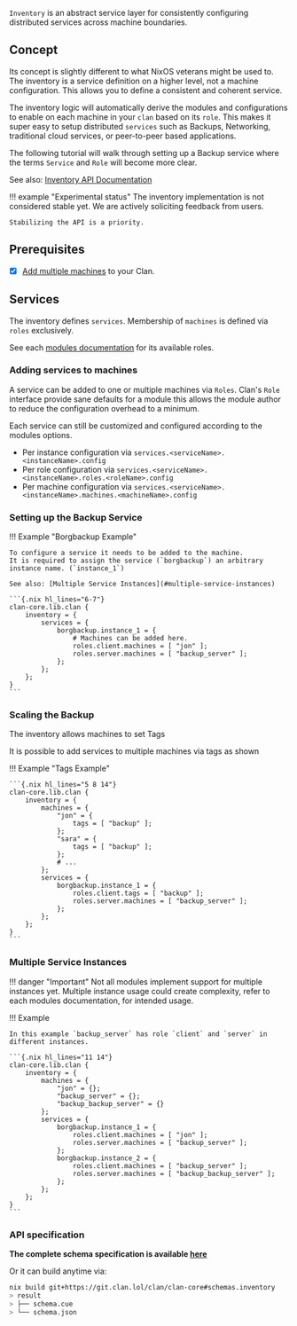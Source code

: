 
`Inventory` is an abstract service layer for consistently configuring distributed services across machine boundaries.

## Concept

Its concept is slightly different to what NixOS veterans might be used to. The inventory is a service definition on a higher level, not a machine configuration. This allows you to define a consistent and coherent service.

The inventory logic will automatically derive the modules and configurations to enable on each machine in your `clan` based on its `role`. This makes it super easy to setup distributed `services` such as Backups, Networking, traditional cloud services, or peer-to-peer based applications.

The following tutorial will walk through setting up a Backup service where the terms `Service` and `Role` will become more clear.

See also: [Inventory API Documentation](../reference/nix-api/inventory.md)

!!! example "Experimental status"
    The inventory implementation is not considered stable yet.
    We are actively soliciting feedback from users.

    Stabilizing the API is a priority.

## Prerequisites

- [x] [Add multiple machines](./more-machines.md) to your Clan.

## Services

The inventory defines `services`. Membership of `machines` is defined via `roles` exclusively.

See each [modules documentation](../reference/clanModules/index.md) for its available roles.

### Adding services to machines

A service can be added to one or multiple machines via `Roles`. Clan's `Role` interface provide sane defaults for a module this allows the module author to reduce the configuration overhead to a minimum.

Each service can still be customized and configured according to the modules options.

- Per instance configuration via `services.<serviceName>.<instanceName>.config`
- Per role configuration via `services.<serviceName>.<instanceName>.roles.<roleName>.config`
- Per machine configuration via `services.<serviceName>.<instanceName>.machines.<machineName>.config`

### Setting up the Backup Service

!!! Example "Borgbackup Example"

    To configure a service it needs to be added to the machine.
    It is required to assign the service (`borgbackup`) an arbitrary instance name. (`instance_1`)

    See also: [Multiple Service Instances](#multiple-service-instances)

    ```{.nix hl_lines="6-7"}
    clan-core.lib.clan {
        inventory = {
            services = {
                borgbackup.instance_1 = {
                    # Machines can be added here.
                    roles.client.machines = [ "jon" ];
                    roles.server.machines = [ "backup_server" ];
                };
            };
        };
    }
    ```

### Scaling the Backup

The inventory allows machines to set Tags

It is possible to add services to multiple machines via tags as shown

!!! Example "Tags Example"

    ```{.nix hl_lines="5 8 14"}
    clan-core.lib.clan {
        inventory = {
            machines = {
                "jon" = {
                    tags = [ "backup" ];
                };
                "sara" = {
                    tags = [ "backup" ];
                };
                # ...
            };
            services = {
                borgbackup.instance_1 = {
                    roles.client.tags = [ "backup" ];
                    roles.server.machines = [ "backup_server" ];
                };
            };
        };
    }
    ```

### Multiple Service Instances

!!! danger "Important"
    Not all modules implement support for multiple instances yet.
    Multiple instance usage could create complexity, refer to each modules documentation, for intended usage.

!!! Example

    In this example `backup_server` has role `client` and `server` in different instances.

    ```{.nix hl_lines="11 14"}
    clan-core.lib.clan {
        inventory = {
            machines = {
                "jon" = {};
                "backup_server" = {};
                "backup_backup_server" = {}
            };
            services = {
                borgbackup.instance_1 = {
                    roles.client.machines = [ "jon" ];
                    roles.server.machines = [ "backup_server" ];
                };
                borgbackup.instance_2 = {
                    roles.client.machines = [ "backup_server" ];
                    roles.server.machines = [ "backup_backup_server" ];
                };
            };
        };
    }
    ```

### API specification

**The complete schema specification is available [here](../reference/nix-api/inventory.md)**

Or it can build anytime via:

```sh
nix build git+https://git.clan.lol/clan/clan-core#schemas.inventory
> result
> ├── schema.cue
> └── schema.json
```
